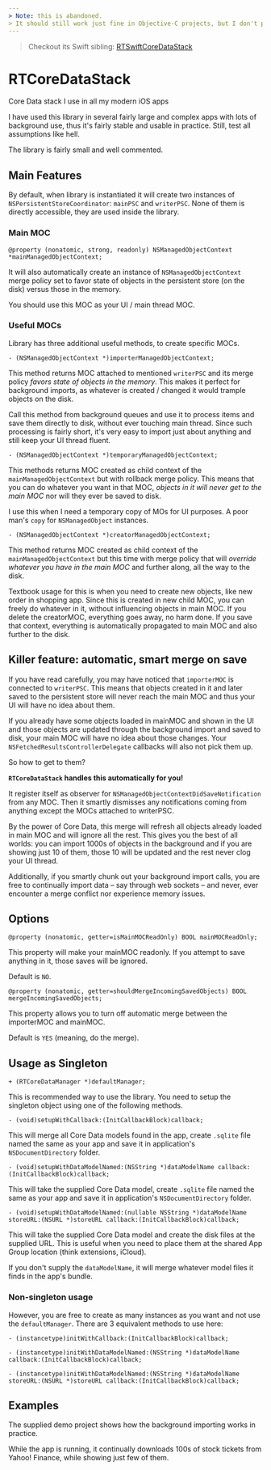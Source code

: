 ```yaml
---
> Note: this is abandoned. 
> It should still work just fine in Objective-C projects, but I don't plan to use nor maintain it anymore.
---
```


> Checkout its Swift sibling: [RTSwiftCoreDataStack](https://github.com/radianttap/RTSwiftCoreDataStack)

# RTCoreDataStack

Core Data stack I use in all my modern iOS apps

I have used this library in several fairly large and complex apps with lots of background use, thus it's fairly stable and usable in practice. Still, test all assumptions like hell.

The library is fairly small and well commented.

## Main Features

By default, when library is instantiated it will create two instances of `NSPersistentStoreCoordinator`: `mainPSC` and `writerPSC`. None of them is directly accessible, they are used inside the library.

### Main MOC

```
@property (nonatomic, strong, readonly) NSManagedObjectContext *mainManagedObjectContext;
```

It will also automatically create an instance of `NSManagedObjectContext` merge policy set to favor state of objects in the persistent store (on the disk) versus those in the memory.

You should use this MOC as your UI / main thread MOC.

### Useful MOCs

Library has three additional useful methods, to create specific MOCs.

```
- (NSManagedObjectContext *)importerManagedObjectContext;
```

This method returns MOC attached to mentioned `writerPSC` and its merge policy *favors state of objects in the memory*. This makes it perfect for background imports, as whatever is created / changed it would trample objects on the disk.

Call this method from background queues and use it to process items and save them directly to disk, without ever touching main thread. Since such processing is fairly short, it's very easy to import just about anything and still keep your UI thread fluent.

```
- (NSManagedObjectContext *)temporaryManagedObjectContext;
```

This methods returns MOC created as child context of the `mainManagedObjectContext` but with rollback merge policy. This means that you can do whatever you want in that MOC, *objects in it will never get to the main MOC* nor will they ever be saved to disk.

I use this when I need a temporary copy of MOs for UI purposes. A poor man's `copy` for `NSManagedObject` instances.

```
- (NSManagedObjectContext *)creatorManagedObjectContext;
```

This method returns MOC created as child context of the `mainManagedObjectContext` but this time with merge policy that will *override whatever you have in the main MOC* and further along, all the way to the disk.

Textbook usage for this is when you need to create new objects, like new order in shopping app. Since this is created in new child MOC, you can freely do whatever in it, without influencing objects in main MOC. If you delete the creatorMOC, everything goes away, no harm done. If you save that context, everything is automatically propagated to main MOC and also further to the disk.

## Killer feature: automatic, smart merge on save

If you have read carefully, you may have noticed that `importerMOC` is connected to `writerPSC`. This means that objects created in it and later saved to the persistent store will never reach the main MOC and thus your UI will have no idea about them.

If you already have some objects loaded in mainMOC and shown in the UI and those objects are updated through the background import and saved to disk, your main MOC will have no idea about those changes. Your `NSFetchedResultsControllerDelegate` callbacks will also not pick them up.

So how to get to them?

**`RTCoreDataStack` handles this automatically for you!**

It register itself as observer for `NSManagedObjectContextDidSaveNotification` from any MOC. Then it smartly dismisses any notifications coming from anything except the MOCs attached to writerPSC.

By the power of Core Data, this merge will refresh all objects already loaded in main MOC and will ignore all the rest. This gives you the best of all worlds: you can import 1000s of objects in the background and if you are showing just 10 of them, those 10 will be updated and the rest never clog your UI thread.

Additionally, if you smartly chunk out your background import calls, you are free to continually import data – say through web sockets – and never, ever encounter a merge conflict nor experience memory issues.

## Options

```
@property (nonatomic, getter=isMainMOCReadOnly) BOOL mainMOCReadOnly;
```

This property will make your mainMOC readonly. If you attempt to save anything in it, those saves will be ignored. 

Default is `NO`.

```
@property (nonatomic, getter=shouldMergeIncomingSavedObjects) BOOL mergeIncomingSavedObjects;
```

This property allows you to turn off automatic merge between the importerMOC and mainMOC.

Default is `YES` (meaning, do the merge).

## Usage as Singleton

```
+ (RTCoreDataManager *)defaultManager;
```

This is recommended way to use the library. 
You need to setup the singleton object using one of the following methods.

```
- (void)setupWithCallback:(InitCallbackBlock)callback;
```

This will merge all Core Data models found in the app, create `.sqlite` file named the same as your app and save it in application's `NSDocumentDirectory` folder.

```
- (void)setupWithDataModelNamed:(NSString *)dataModelName callback:(InitCallbackBlock)callback;
```

This will take the supplied Core Data model, create `.sqlite` file named the same as your app and save it in application's `NSDocumentDirectory` folder.

```
- (void)setupWithDataModelNamed:(nullable NSString *)dataModelName storeURL:(NSURL *)storeURL callback:(InitCallbackBlock)callback;
```

This will take the supplied Core Data model and create the disk files at the supplied URL. This is useful when you need to place them at the shared App Group location (think extensions, iCloud).

If you don't supply the `dataModelName`, it will merge whatever model files it finds in the app's bundle.

### Non-singleton usage

However, you are free to create as many instances as you want and not use the `defaultManager`. There are 3 equivalent methods to use here:

```
- (instancetype)initWithCallback:(InitCallbackBlock)callback;
```
```
- (instancetype)initWithDataModelNamed:(NSString *)dataModelName callback:(InitCallbackBlock)callback;
```
```
- (instancetype)initWithDataModelNamed:(NSString *)dataModelName storeURL:(NSURL *)storeURL callback:(InitCallbackBlock)callback;
```

## Examples

The supplied demo project shows how the background importing works in practice. 

While the app is running, it continually downloads 100s of stock tickets from Yahoo! Finance, while showing just few of them.

